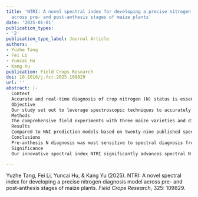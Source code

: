 ```yaml
---
title: 'NTRI: A novel spectral index for developing a precise nitrogen diagnosis model
  across pre- and post-anthesis stages of maize plants'
date: '2025-01-01'
publication_types:
- '2'
publication_type_label: Journal Article
authors:
- Yuzhe Tang
- Fei Li
- Yuncai Hu
- Kang Yu
publication: Field Crops Research
doi: 10.1016/j.fcr.2025.109829
url: ''
abstract: |-
  Context
  Accurate and real-time diagnosis of crop nitrogen (N) status is essential for effective precision N management. Integrating the N nutrition index (NNI) with spectral non-destructive rapid monitoring technologies offers a promising approach to precision N management for field crops. However, applying spectral sensing technologies for providing fertilizer recommendations based on real-time plant N nutrition diagnosis for drip-irrigated maize in arid regions remains challenging.
  Objective
  Our study set out to leverage spectroscopic techniques to accurately diagnose maize N status at pre- and post-anthesis. Our goal was to develop a novel spectral index that could guide site-specific fertigation strategies in arid environments.
  Methods
  The comprehensive field experiments with three maize varieties and different N levels were conducted from 2021 to 2023 in Inner Mongolia, China. Spectral reflectance, biomass, and leaf N concentrations were determined at various layers of maize plants across five growth stages. A Bayesian model to estimate leaf-based NNI was employed to develop leaf-based critical N concentration dilution curves for different ecological sites. The nitrogen nutrient triangle ratio index (NTRI), a key outcome of our research, was constructed using first-order derivative spectral reflectance between 680 and 750 nm. We then compared the NNI prediction accuracies of NTRI with 29 published spectral indices, ensuring the robustness of our findings.
  Results
  Compared to NNI prediction models based on twenty-nine published spectral indices, our newly developed NTRI demonstrated a superior correlation to NNI (R² = 0.83). Independent validation confirmed NTRI’s robustness, yielding an RMSE of 0.11 \% and RE of 9.6 \%, surpassing existing indices.
  Conclusions
  Pre-anthesis N diagnosis was most sensitive to spectral diagnosis from the latest fully expanded leaf, while post-anthesis N diagnosis relied on ear leaves. NTRI’s accuracy and resistance to varietal and interannual variability highlight its potential application for real-time N monitoring.
  Significance
  Our innovative spectral index NTRI significantly advances spectral N nutrition diagnostics, enabling leaf-layer sensing and smart fertigation systems. This breakthrough paves the way for sustainable, high-yield maize production in arid regions.

---
```


Yuzhe Tang, Fei Li, Yuncai Hu, & Kang Yu (2025). NTRI: A novel spectral index for developing a precise nitrogen diagnosis model across pre- and post-anthesis stages of maize plants. *Field Crops Research*, 325: 109829.
